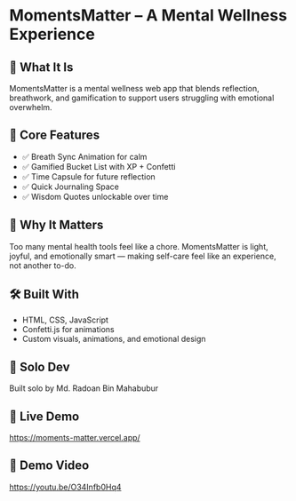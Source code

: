 # MomentsMatter – A Mental Wellness Experience

## 🌟 What It Is
MomentsMatter is a mental wellness web app that blends reflection, breathwork, and gamification to support users struggling with emotional overwhelm.

## 🎯 Core Features
- ✅ Breath Sync Animation for calm
- ✅ Gamified Bucket List with XP + Confetti
- ✅ Time Capsule for future reflection
- ✅ Quick Journaling Space
- ✅ Wisdom Quotes unlockable over time

## 🧠 Why It Matters
Too many mental health tools feel like a chore. MomentsMatter is light, joyful, and emotionally smart — making self-care feel like an experience, not another to-do.

## 🛠️ Built With
- HTML, CSS, JavaScript
- Confetti.js for animations
- Custom visuals, animations, and emotional design

## 👤 Solo Dev
Built solo by Md. Radoan Bin Mahabubur

## 🔗 Live Demo
https://moments-matter.vercel.app/

## 🎥 Demo Video
https://youtu.be/O34Infb0Hq4
